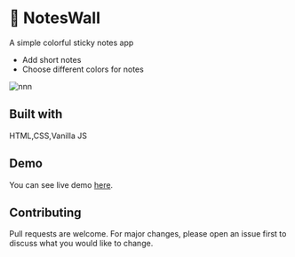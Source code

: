 # 📗 NotesWall
A simple colorful sticky notes app

- Add short notes
- Choose different colors for notes

![nnn]()

 
## Built with
HTML,CSS,Vanilla JS

## Demo
You can see live demo [here]().

## Contributing
Pull requests are welcome. For major changes, please open an issue first to discuss what you would like to change.



